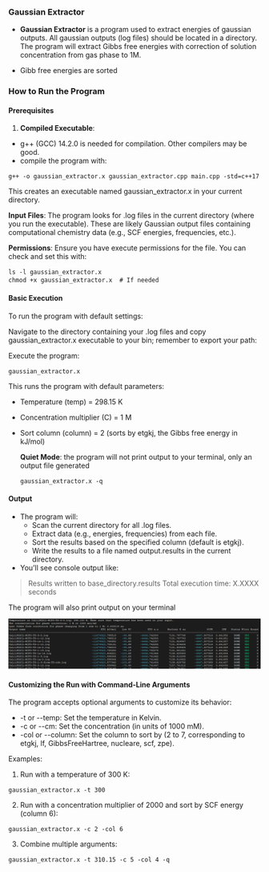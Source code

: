 ### **Gaussian Extractor**

* **Gaussian Extractor** is a program used to extract energies of gaussian outputs. All gaussian outputs (log files) should be located in a directory. The program will extract Gibbs free energies with correction of solution concentration from gas phase to 1M.

* Gibb free energies are sorted

### How to Run the Program

#### Prerequisites

1. **Compiled Executable**: 
 * g++ (GCC) 14.2.0 is needed for compilation. Other compilers may be good.
 * compile the program with:

```
g++ -o gaussian_extractor.x gaussian_extractor.cpp main.cpp -std=c++17
```

This creates an executable named gaussian_extractor.x in your current directory.

**Input Files**: The program looks for .log files in the current directory (where you run the executable). These are likely Gaussian output files containing computational chemistry data (e.g., SCF energies, frequencies, etc.).

**Permissions**: Ensure you have execute permissions for the file. You can check and set this with:

```
ls -l gaussian_extractor.x
chmod +x gaussian_extractor.x  # If needed
```

#### Basic Execution

To run the program with default settings:

Navigate to the directory containing your .log files and copy gaussian_extractor.x executable to your bin; remember to export your path:

Execute the program:

```
gaussian_extractor.x
```

This runs the program with default parameters:

- Temperature (temp) = 298.15 K

- Concentration multiplier (C) = 1 M

- Sort column (column) = 2 (sorts by etgkj, the Gibbs free energy in kJ/mol)

  

  **Quiet Mode**: the program will not print output to your terminal, only an output file generated

  ```
  gaussian_extractor.x -q
  ```

  

#### Output

- The program will:
  - Scan the current directory for all .log files.
  - Extract data (e.g., energies, frequencies) from each file.
  - Sort the results based on the specified column (default is etgkj).
  - Write the results to a file named output.results in the current directory.
- You’ll see console output like:

> Results written to base_directory.results
> Total execution time: X.XXXX seconds

The program will also print output on your terminal

![results](results.png)

#### Customizing the Run with Command-Line Arguments

The program accepts optional arguments to customize its behavior:

- -t or --temp: Set the temperature in Kelvin.
- -c or --cm: Set the concentration  (in units of 1000 mM).
- -col or --column: Set the column to sort by (2 to 7, corresponding to etgkj, lf, GibbsFreeHartree, nucleare, scf, zpe).

Examples:

1. Run with a temperature of 300 K:

```
gaussian_extractor.x -t 300
```

2. Run with a concentration multiplier of 2000 and sort by SCF energy (column 6):

```
gaussian_extractor.x -c 2 -col 6
```

3. Combine multiple arguments:

```
gaussian_extractor.x -t 310.15 -c 5 -col 4 -q
```





   
